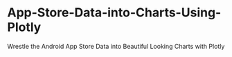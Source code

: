 # App-Store-Data-into-Charts-Using-Plotly
Wrestle the Android App Store Data into Beautiful Looking Charts with Plotly
